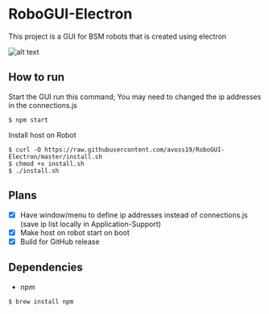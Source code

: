 # RoboGUI-Electron

This project is a GUI for BSM robots that is created using electron

![alt text](https://raw.githubusercontent.com/avoss19/RoboGUI-Electron/master/docs/pics/window.png)


## How to run

Start the GUI run this command; You may need to changed the ip addresses in the connections.js
```
$ npm start
```

Install host on Robot
```
$ curl -O https://raw.githubusercontent.com/avoss19/RoboGUI-Electron/master/install.sh
$ chmod +x install.sh
$ ./install.sh
```


## Plans

- [x] Have window/menu to define ip addresses instead of connections.js (save ip list locally in Application-Support)
- [x] Make host on robot start on boot
- [x] Build for GitHub release

## Dependencies

- npm
```
$ brew install npm
```
